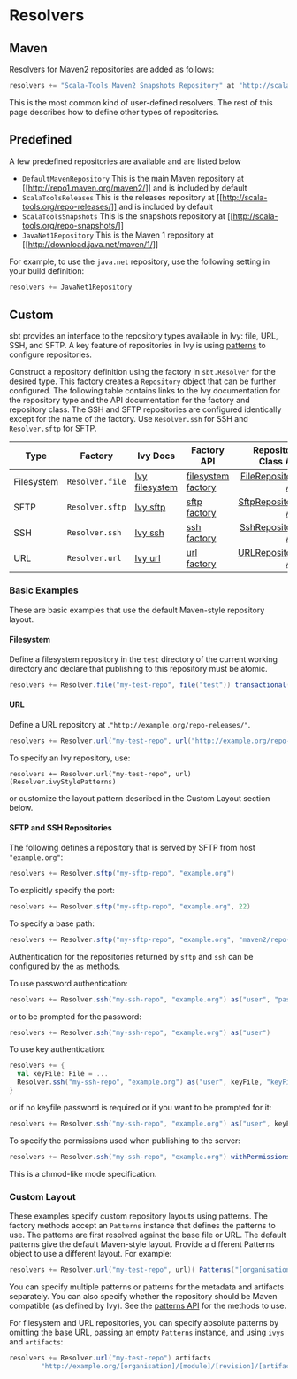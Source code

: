 [patterns]: http://ant.apache.org/ivy/history/latest-milestone/concept.html#patterns
[Patterns API]: http://harrah.github.com/xsbt/latest/api/sbt/Patterns$.html
[Ivy filesystem]: http://ant.apache.org/ivy/history/latest-milestone/resolver/filesystem.html (Ivy)
[filesystem factory]: http://harrah.github.com/xsbt/latest/api/sbt/Resolver$$file$.html
[FileRepository API]: http://harrah.github.com/xsbt/latest/api/sbt/FileRepository.html
[Ivy sftp]: http://ant.apache.org/ivy/history/latest-milestone/resolver/sftp.html
[sftp factory]: http://harrah.github.com/xsbt/latest/api/sbt/Resolver$$Define.html
[SftpRepository API]: http://harrah.github.com/xsbt/latest/api/sbt/SftpRepository.html
[Ivy ssh]: http://ant.apache.org/ivy/history/latest-milestone/resolver/ssh.html
[ssh factory]: http://harrah.github.com/xsbt/latest/api/sbt/Resolver$$Define.html
[SshRepository API]: http://harrah.github.com/xsbt/latest/api/sbt/SshRepository.html
[Ivy url]: http://ant.apache.org/ivy/history/latest-milestone/resolver/url.html
[url factory]: http://harrah.github.com/xsbt/latest/api/sbt/Resolver$$url$.html
[URLRepository API]: http://harrah.github.com/xsbt/latest/api/sbt/URLRepository.html

# Resolvers

## Maven

Resolvers for Maven2 repositories are added as follows:
```scala
resolvers += "Scala-Tools Maven2 Snapshots Repository" at "http://scala-tools.org/repo-snapshots"
```
This is the most common kind of user-defined resolvers. The rest of this page describes how to define other types of repositories. 

## Predefined

A few predefined repositories are available and are listed below

* `DefaultMavenRepository`
 This is the main Maven repository at [[http://repo1.maven.org/maven2/]] and is included by default
* `ScalaToolsReleases`
 This is the releases repository at [[http://scala-tools.org/repo-releases/]] and is included by default
* `ScalaToolsSnapshots`
 This is the snapshots repository at [[http://scala-tools.org/repo-snapshots/]]
* `JavaNet1Repository`
 This is the Maven 1 repository at [[http://download.java.net/maven/1/]]

For example, to use the `java.net` repository, use the following setting in your build definition:
```scala
resolvers += JavaNet1Repository
```

## Custom

sbt provides an interface to the repository types available in Ivy: file, URL, SSH, and SFTP.  A key feature of repositories in Ivy is using [patterns] to configure repositories.

Construct a repository definition using the factory in `sbt.Resolver` for the desired type.  This factory creates a `Repository` object that can be further configured.  The following table contains links to the Ivy documentation for the repository type and the API documentation for the factory and repository class.  The SSH and SFTP repositories are configured identically except for the name of the factory.  Use `Resolver.ssh` for SSH and `Resolver.sftp` for SFTP.

Type | Factory | Ivy Docs | Factory API | Repository Class API
-----|---------|----------|-------------|---------------------:
Filesystem | `Resolver.file` | [Ivy filesystem] | [filesystem factory] | [FileRepository API]</td>
SFTP | `Resolver.sftp` | [Ivy sftp] | [sftp factory] | [SftpRepository API]</td>
SSH | `Resolver.ssh` | [Ivy ssh] | [ssh factory] | [SshRepository API]</td>
URL | `Resolver.url` | [Ivy url] | [url factory] | [URLRepository API]</td>

### Basic Examples

These are basic examples that use the default Maven-style repository layout.

#### Filesystem

Define a filesystem repository in the `test` directory  of the current working directory and declare that publishing to this repository must be atomic.
```scala
resolvers += Resolver.file("my-test-repo", file("test")) transactional()
```

#### URL

Define a URL repository at .`"http://example.org/repo-releases/"`.
```scala
resolvers += Resolver.url("my-test-repo", url("http://example.org/repo-releases/"))
```

To specify an Ivy repository, use:
```
resolvers += Resolver.url("my-test-repo", url)(Resolver.ivyStylePatterns)
```
or customize the layout pattern described in the Custom Layout section below.

#### SFTP and SSH Repositories

The following defines a repository that is served by SFTP from host `"example.org"`:
```scala
resolvers += Resolver.sftp("my-sftp-repo", "example.org")
```

To explicitly specify the port:
```scala
resolvers += Resolver.sftp("my-sftp-repo", "example.org", 22)
```

To specify a base path:
```scala
resolvers += Resolver.sftp("my-sftp-repo", "example.org", "maven2/repo-releases/")
```

Authentication for the repositories returned by `sftp` and `ssh` can be configured by the `as` methods.

To use password authentication:
```scala
resolvers += Resolver.ssh("my-ssh-repo", "example.org") as("user", "password")
```

or to be prompted for the password:
```scala
resolvers += Resolver.ssh("my-ssh-repo", "example.org") as("user")
```

To use key authentication:
```scala
resolvers += {
  val keyFile: File = ...
  Resolver.ssh("my-ssh-repo", "example.org") as("user", keyFile, "keyFilePassword")
}
```

or if no keyfile password is required or if you want to be prompted for it:
```scala
resolvers += Resolver.ssh("my-ssh-repo", "example.org") as("user", keyFile)
```

To specify the permissions used when publishing to the server:
```scala
resolvers += Resolver.ssh("my-ssh-repo", "example.org") withPermissions("0644")
```

This is a chmod-like mode specification.

### Custom Layout

These examples specify custom repository layouts using patterns.  The factory methods accept an `Patterns` instance that defines the patterns to use.  The patterns are first resolved against the base file or URL.  The default patterns give the default Maven-style layout.  Provide a different Patterns object to use a different layout.  For example:
```scala
resolvers += Resolver.url("my-test-repo", url)( Patterns("[organisation]/[module]/[revision]/[artifact].[ext]") )
```

You can specify multiple patterns or patterns for the metadata and artifacts separately.  You can also specify whether the repository should be Maven compatible (as defined by Ivy).  See the [patterns API] for the methods to use.

For filesystem and URL repositories, you can specify absolute patterns by omitting the base URL, passing an empty `Patterns` instance, and using `ivys` and `artifacts`:
```scala
resolvers += Resolver.url("my-test-repo") artifacts
        "http://example.org/[organisation]/[module]/[revision]/[artifact].[ext]"
```